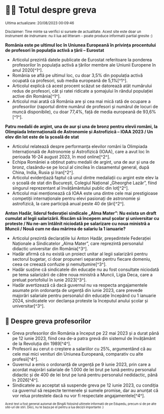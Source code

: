 # 👩‍🏫 Totul despre greva
<sub>Ultima actualizare: 20/08/2023 00:09:46</sub>

<sub>Disclaimer: Tine minte sa verifici si sursele de actualitate. Acest site este doar un instrument de indrumare: nu il lua ad litteram - poate produce informatii partial gresite :)</sub>

**România este pe ultimul loc în Uniunea Europeană în privința procentului de profesori în populația activă a țării – Eurostat**
- Articolul prezintă datele publicate de Eurostat referitoare la ponderea profesorilor în populația activă a țărilor membre ale Uniunii Europene în anul 2020[^1^].
- România se află pe ultimul loc, cu doar 3,5% din populația activă ocupată ca profesori, sub media europeană de 5,1%[^1^].
- Articolul explică că acest procent scăzut se datorează atât numărului redus de profesori, cât și ratei ridicate a șomajului în rândul populației active din România[^1^].
- Articolul mai arată că România are și cea mai mică rată de ocupare a profesorilor (raportul dintre numărul de profesori și numărul de locuri de muncă disponibile), cu doar 77,4%, față de media europeană de 93,6%[^1^].

**Patru medalii de argint, una de aur și una de bronz pentru elevii români, la Olimpiada Internațională de Astronomie și Astrofizică – IOAA 2023 / Un elev din lot este de la școală de stat**
- Articolul relatează despre performanța elevilor români la Olimpiada Internațională de Astronomie și Astrofizică (IOAA), care a avut loc în perioada 16-24 august 2023, în mod online[^2^].
- Echipa României a obținut patru medalii de argint, una de aur și una de bronz, clasându-se pe locul al cincilea în clasamentul general, după China, India, Rusia și Iran[^2^].
- Articolul evidențiază faptul că unul dintre medaliații cu argint este elev la o școală de stat din București, Colegiul Național „Gheorghe Lazăr”, fiind singurul reprezentant al învățământului public din lot[^2^].
- Articolul mai menționează că IOAA este una dintre cele mai prestigioase competiții internaționale pentru elevi pasionați de astronomie și astrofizică, la care participă anual peste 40 de țări[^2^].

**Anton Hadăr, liderul federației sindicale „Alma Mater”: Nu exista un draft cumulat al legii salarizării. Riscăm să începem anul școlar și universitar cu proteste / Nu ne-am întâlnit niciodată pe salarizare cu noua ministră a Muncii / Nouă cum ne dau mărirea de salariu la 1 ianuarie?**
- Articolul prezintă declarațiile lui Anton Hadăr, președintele Federației Naționale a Sindicatelor „Alma Mater”, care reprezintă personalul didactic universitar din România[^3^].
- Hadăr afirmă că nu există un proiect unitar al legii salarizării pentru sectorul bugetar, ci doar propuneri separate pentru fiecare domeniu, ceea ce creează confuzie și nemulțumire[^3^].
- Hadăr susține că sindicatele din educație nu au fost consultate niciodată pe tema salarizării de către noua ministră a Muncii, Ligia Deca, care a preluat portofoliul în iunie 2023[^3^].
- Hadăr avertizează că dacă guvernul nu va respecta angajamentele asumate prin ordonanța de urgență din iunie 2023, care prevede majorări salariale pentru personalul din educație începând cu 1 ianuarie 2024, sindicatele vor declanșa proteste la începutul anului școlar și universitar[^3^].

## 🏫 Despre greva profesorilor
- Greva profesorilor din România a început pe 22 mai 2023 și a durat până pe 12 iunie 2023, fiind cea de-a patra grevă din sistemul de învățământ de la Revoluția din 1989[^4^].
- Profesorii au cerut o creștere a salariilor cu 25%, argumentând că au cele mai mici venituri din Uniunea Europeană, comparativ cu alte profesii[^4^].
- Guvernul a emis o ordonanță de urgență pe 9 iunie 2023, prin care a acordat majorări salariale de 1.000 de lei brut pe lună pentru personalul didactic și de 400 de lei brut pe lună pentru personalul nedidactic, până în 2026[^4^].
- Sindicatele au acceptat să suspende greva pe 12 iunie 2023, cu condiția ca guvernul să respecte termenele și sumele promise, dar au anunțat că vor relua protestele dacă nu vor fi respectate angajamentele[^4^].


<sub><sub>Acest text a fost generat automat de BingAI folosind ultimele informatii de pe Edupedu, precum si de pe alte site-uri de stiri. Deci, nu te baza pe el pentru a lua decizii importante :)</sub></sub>
